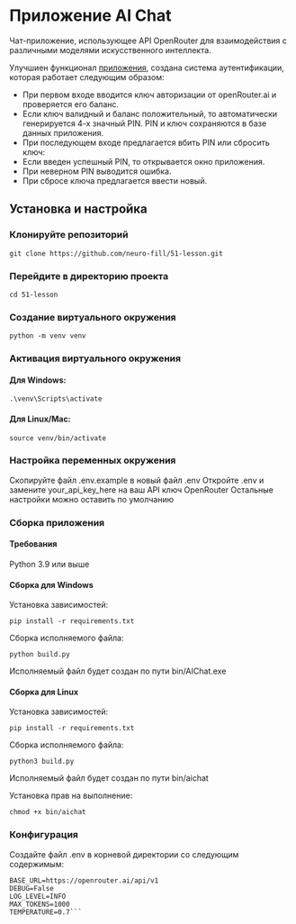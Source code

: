 # Приложение AI Chat
Чат-приложение, использующее API OpenRouter для взаимодействия с различными моделями искусственного интеллекта.


Улучшиен функционал [приложения](https://github.com/neuro-fill/51-lesson), создана система аутентификации, которая работает следующим образом:

 - При первом входе вводится ключ авторизации от openRouter.ai и проверяется его баланс.
 - Если ключ валидный и баланс положительный, то автоматически генерируется 4-х значный PIN. PIN и ключ сохраняются в базе данных приложения.
 - При последующем входе предлагается вбить PIN или сбросить ключ:
 - Если введен успешный PIN, то открывается окно приложения.
 - При неверном PIN выводится ошибка.
 - При сбросе ключа предлагается ввести новый.

## Установка и настройка
### Клонируйте репозиторий
```git clone https://github.com/neuro-fill/51-lesson.git```

### Перейдите в директорию проекта
```cd 51-lesson```

### Создание виртуального окружения
```python -m venv venv```

### Активация виртуального окружения
#### Для Windows:
```.\venv\Scripts\activate```

#### Для Linux/Mac:
```source venv/bin/activate```

### Настройка переменных окружения

Скопируйте файл .env.example в новый файл .env
Откройте .env и замените your_api_key_here на ваш API ключ OpenRouter
Остальные настройки можно оставить по умолчанию
### Сборка приложения
#### Требования
Python 3.9 или выше

#### Сборка для Windows
Установка зависимостей:


```pip install -r requirements.txt```


Сборка исполняемого файла:


```python build.py```

Исполняемый файл будет создан по пути bin/AIChat.exe

#### Сборка для Linux
Установка зависимостей:


```pip install -r requirements.txt```


Сборка исполняемого файла:


```python3 build.py```

Исполняемый файл будет создан по пути bin/aichat

Установка прав на выполнение:


```chmod +x bin/aichat```

### Конфигурация
Создайте файл .env в корневой директории со следующим содержимым:

```OPENROUTER_API_KEY=ваш_api_ключ
BASE_URL=https://openrouter.ai/api/v1
DEBUG=False
LOG_LEVEL=INFO
MAX_TOKENS=1000
TEMPERATURE=0.7```
